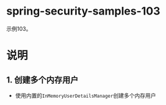 # spring-security-samples-103
示例103。

# 说明
## 1. 创建多个内存用户
  - 使用内置的`InMemoryUserDetailsManager`创建多个内存用户
